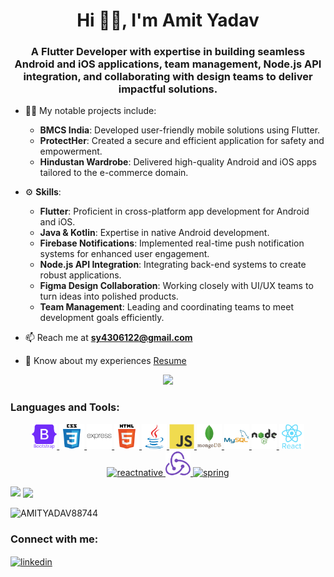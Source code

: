<h1 align="center">Hi 👋🏻, I'm Amit Yadav</h1>
<h3 align="center">A Flutter Developer with expertise in building seamless Android and iOS applications, team management, Node.js API integration, and collaborating with design teams to deliver impactful solutions.</h3>

- 👨‍💻 My notable projects include:
  - **BMCS India**: Developed user-friendly mobile solutions using Flutter.
  - **ProtectHer**: Created a secure and efficient application for safety and empowerment.
  - **Hindustan Wardrobe**: Delivered high-quality Android and iOS apps tailored to the e-commerce domain.

- ⚙️ **Skills**:
  - **Flutter**: Proficient in cross-platform app development for Android and iOS.
  - **Java & Kotlin**: Expertise in native Android development.
  - **Firebase Notifications**: Implemented real-time push notification systems for enhanced user engagement.
  - **Node.js API Integration**: Integrating back-end systems to create robust applications.
  - **Figma Design Collaboration**: Working closely with UI/UX teams to turn ideas into polished products.
  - **Team Management**: Leading and coordinating teams to meet development goals efficiently.

- 📫 Reach me at **sy4306122@gmail.com**

- 📄 Know about my experiences [Resume](https://drive.google.com/file/d/1dn0tu8CCEmeNuBH_MfNJG-VhtB_EsbhP/view?usp=sharing)

<p align="center"> <a href="https://github.com/ryo-ma/github-profile-trophy"><img src="https://github-profile-trophy.vercel.app/?username=AMITYADAV88744" /></a> </p>

<h3 align="left">Languages and Tools:</h3>
<p align="center">
  <a href="https://getbootstrap.com" target="_blank" rel="noreferrer">
    <img src="https://raw.githubusercontent.com/devicons/devicon/master/icons/bootstrap/bootstrap-plain-wordmark.svg" alt="bootstrap" width="40" height="40"/>
  </a>
  <a href="https://www.w3schools.com/css/" target="_blank" rel="noreferrer">
    <img src="https://raw.githubusercontent.com/devicons/devicon/master/icons/css3/css3-original-wordmark.svg" alt="css3" width="40" height="40"/>
  </a>
  <a href="https://expressjs.com" target="_blank" rel="noreferrer">
    <img src="https://raw.githubusercontent.com/devicons/devicon/master/icons/express/express-original-wordmark.svg" alt="express" width="40" height="40"/>
  </a>
  <a href="https://www.w3.org/html/" target="_blank" rel="noreferrer">
    <img src="https://raw.githubusercontent.com/devicons/devicon/master/icons/html5/html5-original-wordmark.svg" alt="html5" width="40" height="40"/>
  </a>
  <a href="https://www.java.com" target="_blank" rel="noreferrer">
    <img src="https://raw.githubusercontent.com/devicons/devicon/master/icons/java/java-original.svg" alt="java" width="40" height="40"/>
  </a>
  <a href="https://developer.mozilla.org/en-US/docs/Web/JavaScript" target="_blank" rel="noreferrer">
    <img src="https://raw.githubusercontent.com/devicons/devicon/master/icons/javascript/javascript-original.svg" alt="javascript" width="40" height="40"/>
  </a>
  <a href="https://www.mongodb.com/" target="_blank" rel="noreferrer">
    <img src="https://raw.githubusercontent.com/devicons/devicon/master/icons/mongodb/mongodb-original-wordmark.svg" alt="mongodb" width="40" height="40"/>
  </a>
  <a href="https://www.mysql.com/" target="_blank" rel="noreferrer">
    <img src="https://raw.githubusercontent.com/devicons/devicon/master/icons/mysql/mysql-original-wordmark.svg" alt="mysql" width="40" height="40"/>
  </a>
  <a href="https://nodejs.org" target="_blank" rel="noreferrer">
    <img src="https://raw.githubusercontent.com/devicons/devicon/master/icons/nodejs/nodejs-original-wordmark.svg" alt="nodejs" width="40" height="40"/>
  </a>
  <a href="https://reactjs.org/" target="_blank" rel="noreferrer">
    <img src="https://raw.githubusercontent.com/devicons/devicon/master/icons/react/react-original-wordmark.svg" alt="react" width="40" height="40"/>
  </a>
  <a href="https://reactnative.dev/" target="_blank" rel="noreferrer">
    <img src="https://reactnative.dev/img/header_logo.svg" alt="reactnative" width="40" height="40"/>
  </a>
  <a href="https://redux.js.org" target="_blank" rel="noreferrer">
    <img src="https://raw.githubusercontent.com/devicons/devicon/master/icons/redux/redux-original.svg" alt="redux" width="40" height="40"/>
  </a>
  <a href="https://spring.io/" target="_blank" rel="noreferrer">
    <img src="https://www.vectorlogo.zone/logos/springio/springio-icon.svg" alt="spring" width="40" height="40"/>
  </a>
</p>

<p><img align="left" src="https://github-readme-stats.vercel.app/api/top-langs?username=AMITYADAV88744&show_icons=true&locale=en&layout=compact" /></p>

<p>&nbsp;<img align="center" src="https://github-readme-stats.vercel.app/api?username=AMITYADAV88744&show_icons=true&locale=en" /></p>

<p><img align="center" src="https://github-readme-streak-stats.herokuapp.com/?user=AMITYADAV88744&%22" alt="AMITYADAV88744" /></p>

<h3 align="left">Connect with me:</h3>
<p align="left">
  <a href="https://www.linkedin.com/in/amityadav88744/" target="blank">
    <img align="center" src="https://raw.githubusercontent.com/rahuldkjain/github-profile-readme-generator/master/src/images/icons/Social/linked-in-alt.svg" alt="linkedin" height="40" width="40"/>
  </a>
 
</p>
